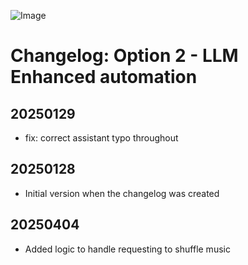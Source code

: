 ![Image](https://github.com/music-assistant/voice-support/blob/main/assets/music-assistant.png?raw=true)

# Changelog: Option 2 - LLM Enhanced automation

## 20250129

* fix: correct assistant typo throughout

## 20250128

* Initial version when the changelog was created

## 20250404

* Added logic to handle requesting to shuffle music
